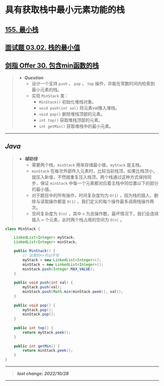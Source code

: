 # 具有获取栈中最小元素功能的栈

## [155. 最小栈](https://leetcode.cn/problems/min-stack/)

## [面试题 03.02. 栈的最小值](https://leetcode.cn/problems/min-stack-lcci/)

## [剑指 Offer 30. 包含min函数的栈](https://leetcode.cn/problems/bao-han-minhan-shu-de-zhan-lcof/)

> - ***Question***
>   - 设计一个支持 `push` ， `pop` ， `top` 操作，并能在常数时间内检索到最小元素的栈。
>   - 实现 `MinStack` 类：
>     - `MinStack()` 初始化堆栈对象。
>     - `void push(int val)` 将元素val推入堆栈。
>     - `void pop()` 删除堆栈顶部的元素。
>     - `int top()` 获取堆栈顶部的元素。
>     - `int getMin()` 获取堆栈中的最小元素。

---

## *Java*

> - ***辅助栈***
>   - 需要两个栈，`minStack` 用来存储最小值，`myStack` 是主栈。
>   - `minStack` 在每次外部传入元素时，比较当前栈顶，如果比栈顶小，就压入新值，不然就重复压入栈顶，两个栈通过这种方式保持同步，保证 `minStack` 中每一个元素都对应着主栈中同位置以下的部分的最小值。
>   - 对于题目中的所有操作，时间复杂度均为 `O(1)` ，因为栈的插入、删除与读取操作都是 `O(1)` ，我们定义的每个操作最多调用栈操作两次。
>   - 空间复杂度为 `O(n)` ，其中 `n` 为总操作数，最坏情况下，我们会连续插入 `n` 个元素，此时两个栈占用的空间为 `O(n)` 。

```java
class MinStack {

    LinkedList<Integer> myStack;
    LinkedList<Integer> minStack;

    public MinStack() {
        // 这里的<>可以不写
        myStack = new LinkedList<Integer>();
        minStack = new LinkedList<Integer>();
        minStack.push(Integer.MAX_VALUE);
    }
    
    public void push(int val) {
        myStack.push(val);
        minStack.push(Math.min(minStack.peek(), val));
    }
    
    public void pop() {
        myStack.pop();
        minStack.pop();
    }
    
    public int top() {
        return myStack.peek();
    }
    
    public int getMin() {
        return minStack.peek();
    }
}
```

---

> ***last change: 2022/10/28***

---
